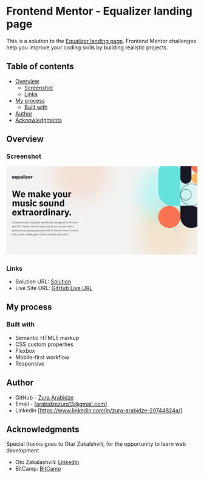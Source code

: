 # Frontend Mentor - Equalizer landing page

This is a solution to the [Equalizer landing page](https://www.frontendmentor.io/challenges/equalizer-landing-page-7VJ4gp3DE). Frontend Mentor challenges help you improve your coding skills by building realistic projects.

## Table of contents

- [Overview](#overview)
  - [Screenshot](#screenshot)
  - [Links](#links)
- [My process](#my-process)
  - [Built with](#built-with)
- [Author](#author)
- [Acknowledgments](#acknowledgments)

## Overview

### Screenshot

![](images/Screenshot%202022-10-21%20235042.png)

### Links

- Solution URL: [Solution]()
- Live Site URL: [GitHub Live URL]()

## My process

### Built with

- Semantic HTML5 markup
- CSS custom properties
- Flexbox
- Mobile-first workflow
- Responsive

## Author

- GitHub - [Zura Arabidze](https://github.com/zuraba3)
- Email - [arabidzezura13@gmail.com]
- Linkedln [https://www.linkedin.com/in/zura-arabidze-20744824a/]

## Acknowledgments

Special thanks goes to Otar Zakalshvili, for the opportunity to learn web development

- Oto Zakalashvili: [Linkedin](https://www.linkedin.com/in/otarza/)
- BitCamp: [BitCamp](https://www.bitcamp.ge/)
